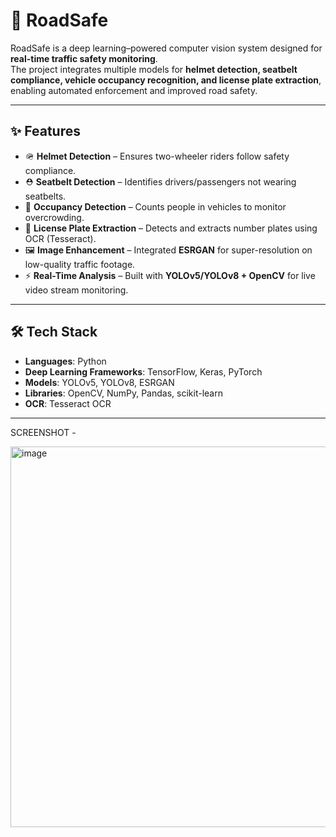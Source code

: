 # 🚦 RoadSafe

RoadSafe is a deep learning–powered computer vision system designed for **real-time traffic safety monitoring**.  
The project integrates multiple models for **helmet detection, seatbelt compliance, vehicle occupancy recognition, and license plate extraction**, enabling automated enforcement and improved road safety.  

---

## ✨ Features

- 🪖 **Helmet Detection** – Ensures two-wheeler riders follow safety compliance.  
- ⛑️ **Seatbelt Detection** – Identifies drivers/passengers not wearing seatbelts.  
- 🧍 **Occupancy Detection** – Counts people in vehicles to monitor overcrowding.  
- 🔢 **License Plate Extraction** – Detects and extracts number plates using OCR (Tesseract).  
- 🖼️ **Image Enhancement** – Integrated **ESRGAN** for super-resolution on low-quality traffic footage.  
- ⚡ **Real-Time Analysis** – Built with **YOLOv5/YOLOv8 + OpenCV** for live video stream monitoring.  

---

## 🛠️ Tech Stack

- **Languages**: Python  
- **Deep Learning Frameworks**: TensorFlow, Keras, PyTorch  
- **Models**: YOLOv5, YOLOv8, ESRGAN  
- **Libraries**: OpenCV, NumPy, Pandas, scikit-learn  
- **OCR**: Tesseract OCR  

---

SCREENSHOT - 

<img width="1245" height="609" alt="image" src="https://github.com/user-attachments/assets/9e3ba8a5-8c03-4833-b05a-8afee7696524" />

